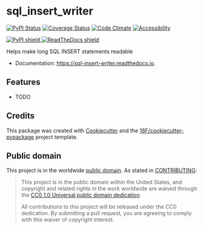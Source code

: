 # sql_insert_writer

[![PyPI Status](https://img.shields.io/pypi/v/sql_insert_writer.svg)](https://pypi.python.org/pypi/sql_insert_writer)
[![Coverage Status](https://coveralls.io/repos/github/18F/sql_insert_writer.svg?branch=master)](https://coveralls.io/github/18F/sql_insert_writer?branch=master)
[![Code Climate](https://codeclimate.com/github/18F/sql_insert_writer.svg)](https://codeclimate.com/github/18F/sql_insert_writer)
[![Accessibility](https://continua11y.18f.gov/18F/sql_insert_writer?branch=master)](https://continua11y.18f.gov/18F/sql_insert_writer)


<a href="https://pypi.python.org/pypi/sql_insert_writer">
  <img src="https://img.shields.io/pypi/v/sql_insert_writer.svg"
  alt="PyPI shield">
</a>

<a href="https://sql-insert-writer.readthedocs.io/en/latest/?badge=latest ">
  <img src=https://readthedocs.org/projects/sql-insert-writer/badge/?version=latest"
  alt="ReadTheDocs shield">
</a>

Helps make long SQL INSERT statements readable


* Documentation: https://sql-insert-writer.readthedocs.io.


## Features

* TODO

## Credits

This package was created with [Cookiecutter](https://github.com/audreyr/cookiecutter)
and the [18F/cookiecutter-pypackage](https://github.com/audreyr/cookiecutter-pypackage)
project template.

## Public domain

This project is in the worldwide [public domain](LICENSE.md). As stated in [CONTRIBUTING](CONTRIBUTING.md):

> This project is in the public domain within the United States, and copyright and related rights in the work worldwide are waived through the [CC0 1.0 Universal public domain dedication](https://creativecommons.org/publicdomain/zero/1.0/).
>
> All contributions to this project will be released under the CC0 dedication. By submitting a pull request, you are agreeing to comply with this waiver of copyright interest.
